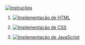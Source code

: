 [![Instruções](https://img.shields.io/badge/Back-red?style=for-the-badge)](../instructions.md)

1. [![Implementação de HTML](https://img.shields.io/badge/Implementação_de_HTML-blue?style=for-the-badge)](Implementacao_de_HTML_CSS_JavaScript/HTML/readme.md)

2. [![Implementação de CSS](https://img.shields.io/badge/Implementação_de_CSS-green?style=for-the-badge)](Implementacao_de_HTML_CSS_JavaScript/CSS/readme.md)

3. [![Implementação de JavaScript](https://img.shields.io/badge/Implementação_de_JavaScript-yellow?style=for-the-badge)](Implementacao_de_HTML_CSS_JavaScript/JavaScript/readme.md)